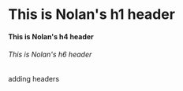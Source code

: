 # This is Nolan's h1 header

#### This is Nolan's h4 header

###### This is Nolan's h6 header


























adding headers
